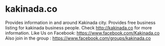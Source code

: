 kakinada.co
===========

Provides information in and around Kakinada city. Provides free business listing for kakinada business people. Check http://kakinada.co for more information. Like Us on Facebook: https://www.facebook.com/Kakinada.co Also join in the group : https://www.facebook.com/groups/kakinada.co